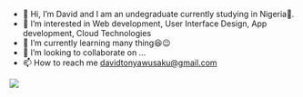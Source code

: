 - 👋 Hi, I’m David and I am an undegraduate currently studying in Nigeria💚.
- 👀 I’m interested in Web development, User Interface Design, App development, Cloud Technologies
- 🌱 I’m currently learning many thing😆😉
- 💞️ I’m looking to collaborate on ...
- 📫 How to reach me davidtonyawusaku@gmail.com


<img src="https://github-readme-stats.vercel.app/api?username=Boydeee&&show_icons=true&theme=gruvbox">
